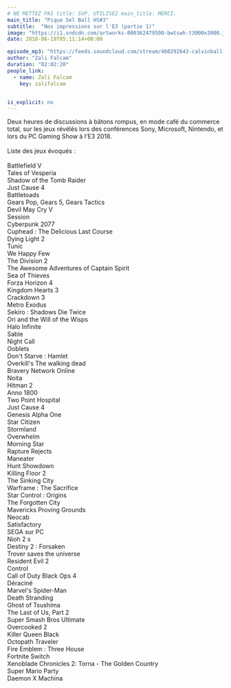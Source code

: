 ```yaml
---
# NE METTEZ PAS title: SVP. UTILISEZ main_title: MERCI.
main_title: "Pique Sel Ball HS#3"
subtitle:  "Nos impressions sur l'E3 (partie 1)"
image: "https://i1.sndcdn.com/artworks-000362479500-bwtswh-t3000x3000.jpg"
date: 2018-06-19T05:11:14+00:00

episode_mp3: "https://feeds.soundcloud.com/stream/460292643-calvinball-radio-pique-sel-ball-hs3-nos-impressions-sur-le3-partie-1.mp3"
author: "Zali Falcam"
duration: "02:02:20"
people_link: 
  - name: Zali Falcam
    key: zalifalcam


is_explicit: no
---
```


<PodcastHeader/>

<!-- ECRIRE LA DESCRIPTION DE L'EPISODE SOUS CETTE LIGNE -->
Deux heures de discussions à bâtons rompus, en mode café du commerce total, sur les jeux révélés lors des conférences Sony, Microsoft, Nintendo, et lors du PC Gaming Show à l'E3 2018.<br><br>Liste des jeux évoqués : <br><br>Battlefield V<br>Tales of Vesperia<br>Shadow of the Tomb Raider <br>Just Cause 4 <br>Battletoads<br>Gears Pop, Gears 5, Gears Tactics<br>Devil May Cry V<br>Session<br>Cyberpunk 2077<br>Cuphead : The Delicious Last Course <br>Dying Light 2<br>Tunic <br>We Happy Few<br>The Division 2 <br>The Awesome Adventures of Captain Spirit <br>Sea of Thieves<br>Forza Horizon 4<br>Kingdom Hearts 3<br>Crackdown 3<br>Metro Exodus<br>Sekiro : Shadows Die Twice<br>Ori and the Will of the Wisps<br>Halo Infinite<br>Sable<br>Night Call<br>Ooblets <br>Don't Starve : Hamlet <br>Overkill's The walking dead<br>Bravery Network Online<br>Noita <br>Hitman 2 <br>Anno 1800<br>Two Point Hospital <br>Just Cause 4<br>Genesis Alpha One<br>Star Citizen<br>Stormland<br>Overwhelm<br>Morning Star<br>Rapture Rejects<br>Maneater<br>Hunt Showdown<br>Killing Floor 2<br>The Sinking City<br>Warframe : The Sacrifice<br>Star Control : Origins <br>The Forgotten City<br>Mavericks Proving Grounds<br>Neocab<br>Satisfactory<br>SEGA sur PC<br>Nioh 2 s<br>Destiny 2 : Forsaken <br>Trover saves the universe<br>Resident Evil 2 <br>Control<br>Call of Duty Black Ops 4<br>Déraciné <br>Marvel's Spider-Man <br>Death Stranding <br>Ghost of Tsushima<br>The Last of Us, Part 2 <br>Super Smash Bros Ultimate<br>Overcooked 2<br>Killer Queen Black<br>Octopath Traveler <br>Fire Emblem : Three House<br>Fortnite Switch<br>Xenoblade Chronicles 2: Torna - The Golden Country <br>Super Mario Party <br>Daemon X Machina

